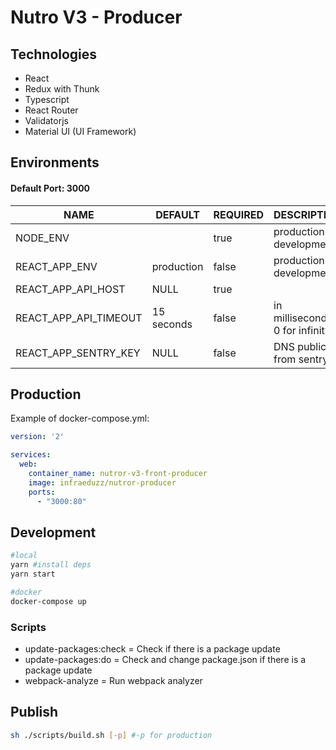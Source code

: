 # Nutro V3 - Producer

Technologies
------------
* React
* Redux with Thunk
* Typescript
* React Router
* Validatorjs
* Material UI (UI Framework)

Environments
------------

#### Default Port: 3000  

| NAME                  | DEFAULT    | REQUIRED | DESCRIPTION                     |
|-----------------------|------------|----------|---------------------------------|
| NODE_ENV              |            | true     | production or development       |
| REACT_APP_ENV         | production | false    | production or development       |
| REACT_APP_API_HOST    | NULL       | true     |                                 |
| REACT_APP_API_TIMEOUT | 15 seconds | false    | in milliseconds, 0 for infinity |
| REACT_APP_SENTRY_KEY  | NULL       | false    | DNS public from sentry.io       |

Production
----------

Example of docker-compose.yml:

```yml
version: '2'

services:
  web:
    container_name: nutror-v3-front-producer
    image: infraeduzz/nutror-producer
    ports:
      - "3000:80"
```

Development
-----------
```bash
#local
yarn #install deps
yarn start

#docker
docker-compose up
```

### Scripts
* update-packages:check = Check if there is a package update
* update-packages:do = Check and change package.json if there is a package update
* webpack-analyze = Run webpack analyzer

Publish
-----------
```bash
sh ./scripts/build.sh [-p] #-p for production
```